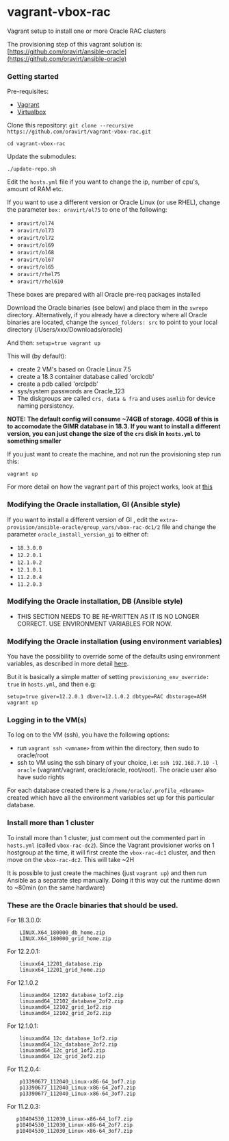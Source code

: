 # vagrant-vbox-rac

Vagrant setup to install one or more Oracle RAC clusters


The provisioning step of this vagrant solution is: [https://github.com/oravirt/ansible-oracle](https://github.com/oravirt/ansible-oracle)

### Getting started

Pre-requisites:

- [Vagrant](https://www.vagrantup.com/)
- [Virtualbox](https://www.virtualbox.org/wiki/Downloads)


Clone this repository:
`git clone --recursive https://github.com/oravirt/vagrant-vbox-rac.git`

`cd vagrant-vbox-rac`

Update the submodules:

`./update-repo.sh`

Edit the `hosts.yml` file if you want to change the ip, number of cpu's, amount of RAM etc.

If you want to use a different version or Oracle Linux (or use RHEL), change the parameter `box: oravirt/ol75` to one of the following:

- `oravirt/ol74`
- `oravirt/ol73`
- `oravirt/ol72`
- `oravirt/ol69`
- `oravirt/ol68`
- `oravirt/ol67`
- `oravirt/ol65`
- `oravirt/rhel75`
- `oravirt/rhel610`

These boxes are prepared with all Oracle pre-req packages installed

Download the Oracle binaries (see below) and place them in the `swrepo` directory. Alternatively, if you already have a directory where all Oracle binaries are located, change the `synced_folders: src` to point to your local directory (/Users/xxx/Downloads/oracle)

And then: `setup=true vagrant up`

This will (by default):
- create 2 VM's based on Oracle Linux 7.5
- create a 18.3 container database called 'orclcdb'
- create a pdb called 'orclpdb'
- sys/system passwords are Oracle_123
- The diskgroups are called `crs, data & fra` and uses `asmlib` for device naming persistency.

**NOTE: The default config will consume ~74GB of storage. 40GB of this is to accomodate the GIMR database in 18.3. If you want to install a different version, you can just change the size of the `crs` disk in `hosts.yml` to something smaller**

If you just want to create the machine, and not run the provisioning step run this:

`vagrant up`

For more detail on how the vagrant part of this project works, look at [this](https://github.com/oravirt/vagrantfile)

### Modifying the Oracle installation, GI (Ansible style)

If you want to install a different version of GI , edit the `extra-provision/ansible-oracle/group_vars/vbox-rac-dc1/2` file and change the parameter `oracle_install_version_gi` to either of:

* `18.3.0.0`
* `12.2.0.1`
* `12.1.0.2`
* `12.1.0.1`
* `11.2.0.4`
* `11.2.0.3`



### Modifying the Oracle installation, DB (Ansible style)

* THIS SECTION NEEDS TO BE RE-WRITTEN AS IT IS NO LONGER CORRECT. USE ENVIRONMENT VARIABLES FOR NOW.
<!-- If you want to install a different version of the database , edit the `extra-provision/ansible-oracle/group_vars/vbox-rac-dc1/2` file and change the following:

Under `oracle_databases`, change the parameter `oracle_version_db:` to one of the following:

* `18.3.0.0`
* `12.2.0.1`
* `12.1.0.2`
* `12.1.0.1`
* `11.2.0.4`
* `11.2.0.3`

If you want to change other parameters they're all under `oracle_databases`.


### Adding more ORACLE_HOMES, or databases to an existing home

If you want to install more than 1 ORACLE_HOME (using different version etc), just uncomment the part that is commented in `extra-provision/ansible-oracle/group_vars/vbox-rac-dc1/2`.

It is also possible to add more homes & databases than those already configured.


After you've done the changes, run `vagrant provision` again, and it will install the new home and/or create the database. -->

### Modifying the Oracle installation (using environment variables)

You have the possibility to override some of the defaults using environment variables, as described in more detail [here](https://github.com/oravirt/vagrantfile#environment-variables-that-can-be-used-to-override-defaults).

But it is basically a simple matter of setting `provisioning_env_override: true` in `hosts.yml`, and then e.g:

`setup=true giver=12.2.0.1 dbver=12.1.0.2 dbtype=RAC dbstorage=ASM vagrant up`

### Logging in to the VM(s)

To log on to the VM (ssh), you have the following options:
* run `vagrant ssh <vmname>` from within the directory, then sudo to oracle/root
* ssh to VM using the ssh binary of your choice, i.e: `ssh 192.168.7.10 -l oracle` (vagrant/vagrant, oracle/oracle, root/root). The oracle user also have sudo rights

For each database created there is a `/home/oracle/.profile_<dbname>` created which have all the environment variables set up for this particular database.


### Install more than 1 cluster

To install more than 1 cluster, just comment out the commented part in `hosts.yml` (called `vbox-rac-dc2`). Since the Vagrant provisioner works on 1 hostgroup at the time, it will first create the `vbox-rac-dc1` cluster, and then move on the `vbox-rac-dc2`. This will take ~2H

It is possible to just create the machines (just `vagrant up`) and then run Ansible as a separate step manually. Doing it this way cut the runtime down to ~80min (on the same hardware)

### These are the Oracle binaries that should be used.

For 18.3.0.0:
```
    LINUX.X64_180000_db_home.zip
    LINUX.X64_180000_grid_home.zip
 ```

For 12.2.0.1:
```
    linuxx64_12201_database.zip
    linuxx64_12201_grid_home.zip
 ```

For 12.1.0.2
```
    linuxamd64_12102_database_1of2.zip
    linuxamd64_12102_database_2of2.zip
    linuxamd64_12102_grid_1of2.zip
    linuxamd64_12102_grid_2of2.zip
 ```

For 12.1.0.1:
```
    linuxamd64_12c_database_1of2.zip
    linuxamd64_12c_database_2of2.zip
    linuxamd64_12c_grid_1of2.zip
    linuxamd64_12c_grid_2of2.zip
 ```

For 11.2.0.4:
```
    p13390677_112040_Linux-x86-64_1of7.zip
    p13390677_112040_Linux-x86-64_2of7.zip
    p13390677_112040_Linux-x86-64_3of7.zip
 ```

 For 11.2.0.3:
 ```
    p10404530_112030_Linux-x86-64_1of7.zip
    p10404530_112030_Linux-x86-64_2of7.zip
    p10404530_112030_Linux-x86-64_3of7.zip
 ```
